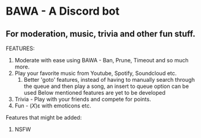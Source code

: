 # BAWA - A Discord bot

## For moderation, music, trivia and other fun stuff.

FEATURES:
1. Moderate with ease using BAWA - Ban, Prune, Timeout and so much more.
2. Play your favorite music from Youtube, Spotify, Soundcloud etc.
   1) Better 'goto' features, instead of having to manually search through the queue and then play a song, an insert to queue option can be used <!-- instead of having to add the song to queue and then reposition the song to desired position -->
Below mentioned features are yet to be developed 
3. Trivia - Play with your friends and compete for points.
4. Fun - (_X_)ε with emoticons etc. <!-- No game will be added that is time consuming and stupid. -->

Features that might be added:
1. NSFW 
